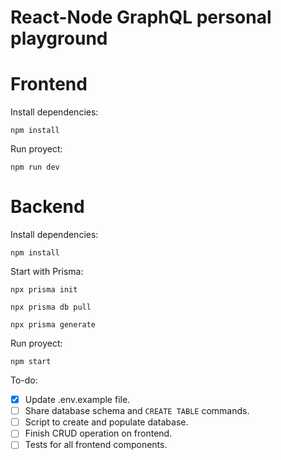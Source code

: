 # React-Node GraphQL personal playground

# Frontend
Install dependencies:
```
npm install
```

Run proyect:
```
npm run dev
```


# Backend
Install dependencies:
```
npm install
```

Start with Prisma:
```
npx prisma init
```
```
npx prisma db pull
```
```
npx prisma generate
```

Run proyect:
```
npm start
```


To-do:
- [x] Update .env.example file.
- [ ] Share database schema and `CREATE TABLE` commands.
- [ ] Script to create and populate database.
- [ ] Finish CRUD operation on frontend.
- [ ] Tests for all frontend components.
